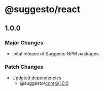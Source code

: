 # @suggesto/react

## 1.0.0

### Major Changes

- Inital release of Suggesto NPM packages

### Patch Changes

- Updated dependencies
  - @suggesto/core@1.0.0
